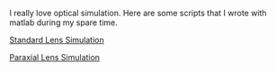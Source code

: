 
I really love optical simulation. Here are some scripts that I wrote with matlab during my spare time.

[Standard Lens Simulation](https://github.com/QuantummyKnight/StandardLensRayTracing)

[Paraxial Lens Simulation](https://github.com/QuantummyKnight/ParaxialLensRayTracing)

